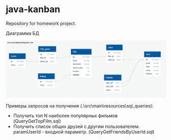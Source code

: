 # java-kanban
Repository for homework project.

Диаграмма БД

![schemeBD](src/main/resources/schemeBD/schemeBD.png)

Примеры запросов на получения (.\src\main\resources\sql_queries):
- Получить топ N наиболее популярных фильмов (QueryGetTopFilm.sql)
- Получить список общих друзей с другим пользователем. paramUserId - входной параметр. (QueryGetFriendsByUserId.sql)